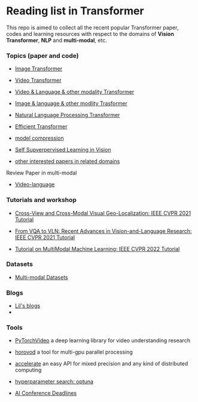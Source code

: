 # Reading list in Transformer
 

This repo is aimed to collect all the recent popular Transformer paper, codes and learning resources with respect to the domains of **Vision Transformer**, **NLP** and **multi-modal**, etc. 




### Topics (paper and code)
- [Image Transformer](image-transformer.md) 


- [Video Transformer](video-transformer.md)


- [Video & Language & other modality Transformer](video-language-transformer.md)


- [Image & language & other modlity Trasformer](image-language-transformer.md)


- [Natural Language Processing Transformer](NLP-transformer.md)


- [Efficient Transformer](efficiency-transformer.md)

- [model compression](vision_model_compression.md)

- [Self Supverpervised Learning in Vision](Self-supervised_learning_in_vision.md)

<!-- - [MLP for Image Classification](MLP-mixer.md) -->

- [other interested papers in related domains](other_interesting_paper.md)


Review Paper in multi-modal  
- [Video-language](paper-review.md)


### Tutorials and workshop
- [Cross-View and Cross-Modal Visual Geo-Localization: IEEE CVPR 2021 Tutorial](https://youtube.com/playlist?list=PLUgbVHjDharjTo9tk3xcPJHEkmi33ap-u)

- [From VQA to VLN: Recent Advances in Vision-and-Language Research: IEEE CVPR 2021 Tutorial](https://youtube.com/playlist?list=PLUgbVHjDhari645g1zmpo-MtOVap1FKxh)

- [Tutorial on MultiModal Machine Learning: IEEE CVPR 2022 Tutorial](https://cmu-multicomp-lab.github.io/mmml-tutorial/cvpr2022/)



### Datasets
- [Multi-modal Datasets](datasets.md)


### Blogs
- [Lil's blogs](https://lilianweng.github.io/lil-log/)
- 

### Tools
- [PyTorchVideo](https://pytorchvideo.org/) a deep learning library for video understanding research

- [horovod](https://github.com/horovod/horovod) a tool for multi-gpu parallel processing

- [accelerate](https://huggingface.co/docs/accelerate/) an easy API for mixed precision and any kind of distributed computing

- [hyperparameter search: optuna](https://optuna.org/)

- [AI Conference Deadlines](https://aideadlin.es/)

